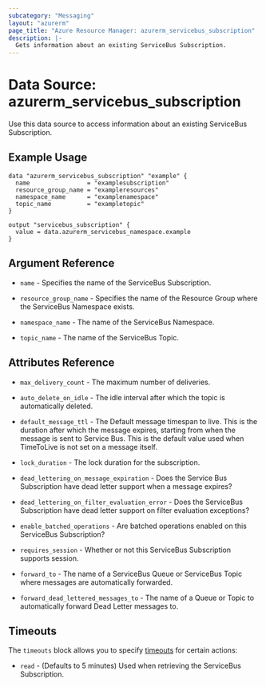 ```yaml
---
subcategory: "Messaging"
layout: "azurerm"
page_title: "Azure Resource Manager: azurerm_servicebus_subscription"
description: |-
  Gets information about an existing ServiceBus Subscription.
---
```


# Data Source: azurerm_servicebus_subscription

Use this data source to access information about an existing ServiceBus Subscription.

## Example Usage

```hcl
data "azurerm_servicebus_subscription" "example" {
  name                = "examplesubscription"
  resource_group_name = "exampleresources"
  namespace_name      = "examplenamespace"
  topic_name          = "exampletopic"
}

output "servicebus_subscription" {
  value = data.azurerm_servicebus_namespace.example
}
```

## Argument Reference

* `name` - Specifies the name of the ServiceBus Subscription.

* `resource_group_name` - Specifies the name of the Resource Group where the ServiceBus Namespace exists.

* `namespace_name` - The name of the ServiceBus Namespace.

* `topic_name` - The name of the ServiceBus Topic.

## Attributes Reference

* `max_delivery_count` - The maximum number of deliveries.

* `auto_delete_on_idle` - The idle interval after which the topic is automatically deleted.

* `default_message_ttl` - The Default message timespan to live. This is the duration after which the message expires, starting from when the message is sent to Service Bus. This is the default value used when TimeToLive is not set on a message itself.

* `lock_duration` - The lock duration for the subscription.

* `dead_lettering_on_message_expiration` - Does the Service Bus Subscription have dead letter support when a message expires?

* `dead_lettering_on_filter_evaluation_error` - Does the ServiceBus Subscription have dead letter support on filter evaluation exceptions?

* `enable_batched_operations` - Are batched operations enabled on this ServiceBus Subscription?

* `requires_session` - Whether or not this ServiceBus Subscription supports session.

* `forward_to` - The name of a ServiceBus Queue or ServiceBus Topic where messages are automatically forwarded.

* `forward_dead_lettered_messages_to` - The name of a Queue or Topic to automatically forward Dead Letter messages to.

## Timeouts

The `timeouts` block allows you to specify [timeouts](https://www.terraform.io/docs/configuration/resources.html#timeouts) for certain actions:

* `read` - (Defaults to 5 minutes) Used when retrieving the ServiceBus Subscription.
